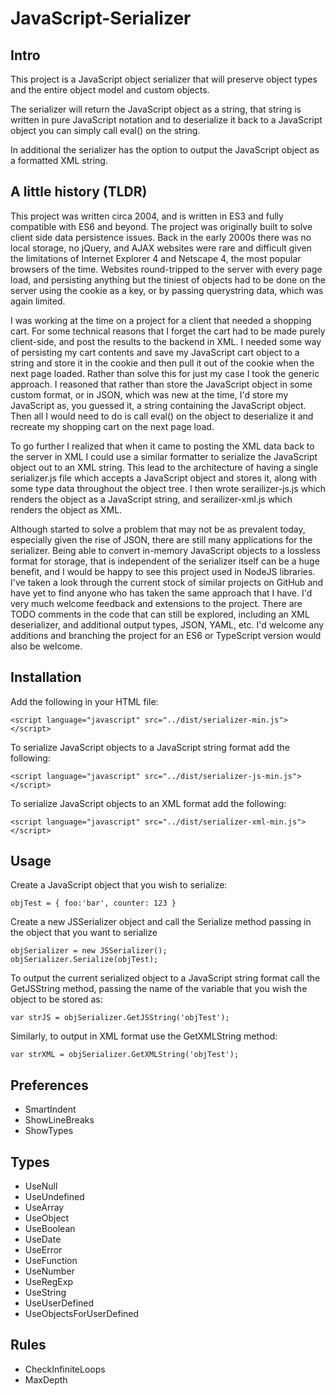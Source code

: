 # JavaScript-Serializer

## Intro
This project is a JavaScript object serializer that will preserve object types and the entire object model and custom objects.

The serializer will return the JavaScript object as a string, that string is written in pure JavaScript notation and to deserialize it back to a JavaScript object you can simply call eval() on the string.

In additional the serializer has the option to output the JavaScript object as a formatted XML string.

## A little history (TLDR)
This project was written circa 2004, and is written in ES3 and fully compatible with ES6 and beyond. The project was originally built to solve client side data persistence issues. Back in the early 2000s there was no local storage, no jQuery, and AJAX websites were rare and difficult given the limitations of Internet Explorer 4 and Netscape 4, the most popular browsers of the time. Websites round-tripped to the server with every page load, and persisting anything but the tiniest of objects had to be done on the server using the cookie as a key, or by passing querystring data, which was again limited.

I was working at the time on a project for a client that needed a shopping cart. For some technical reasons that I forget the cart had to be made purely client-side, and post the results to the backend in XML. I needed some way of persisting my cart contents and save my JavaScript cart object to a string and store it in the cookie and then pull it out of the cookie when the next page loaded. Rather than solve this for just my case I took the generic approach. I reasoned that rather than store the JavaScript object in some custom format, or in JSON, which was new at the time, I'd store my JavaScript as, you guessed it, a string containing the JavaScript object. Then all I would need to do is call eval() on the object to deserialize it and recreate my shopping cart on the next page load.

To go further I realized that when it came to posting the XML data back to the server in XML I could use a similar formatter to serialize the JavaScript object out to an XML string. This lead to the architecture of having a single serializer.js file which accepts a JavaScript object and stores it, along with some type data throughout the object tree. I then wrote serailizer-js.js which renders the object as a JavaScript string, and serailizer-xml.js which renders the object as XML.

Although started to solve a problem that may not be as prevalent today, especially given the rise of JSON, there are still many applications for the serializer. Being able to convert in-memory JavaScript objects to a lossless format for storage, that is independent of the serializer itself can be a huge benefit, and I would be happy to see this project used in NodeJS libraries. I've taken a look through the current stock of similar projects on GitHub and have yet to find anyone who has taken the same approach that I have. I'd very much welcome feedback and extensions to the project. There are TODO comments in the code that can still be explored, including an XML deserializer, and additional output types, JSON, YAML, etc. I'd welcome any additions and branching the project for an ES6 or TypeScript version would also be welcome.

## Installation
Add the following in your HTML file:
```
<script language="javascript" src="../dist/serializer-min.js"></script>
```
To serialize JavaScript objects to a JavaScript string format add the following:
```
<script language="javascript" src="../dist/serializer-js-min.js"></script>
```
To serialize JavaScript objects to an XML format add the following:
```
<script language="javascript" src="../dist/serializer-xml-min.js"></script>
```

## Usage
Create a JavaScript object that you wish to serialize:
```
objTest = { foo:'bar', counter: 123 }
```
Create a new JSSerializer object and call the Serialize method passing in the object that you want to serialize
```
objSerializer = new JSSerializer();
objSerializer.Serialize(objTest);
```
To output the current serialized object to a JavaScript string format call the GetJSString method, passing the name of the variable that you wish the object to be stored as:
```
var strJS = objSerializer.GetJSString('objTest');
```
Similarly, to output in XML format use the GetXMLString method:
```
var strXML = objSerializer.GetXMLString('objTest');
```

## Preferences
- SmartIndent
- ShowLineBreaks
- ShowTypes

## Types
- UseNull
- UseUndefined
- UseArray
- UseObject
- UseBoolean
- UseDate
- UseError
- UseFunction
- UseNumber
- UseRegExp
- UseString
- UseUserDefined
- UseObjectsForUserDefined

## Rules
- CheckInfiniteLoops
- MaxDepth
